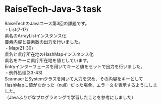 # RaiseTech-Java-3 task
RaiseTechのJavaコース第3回の課題です。<br>
・List(7-17)<br>
県名のArrayListインスタンス化<br>
要素内容と要素数の出力を行いました。<br>
・Map(21-30)<br>
県名と県庁所在地のHashMapインスタンス化<br>
県名をキーに県庁所在地を値としています。<br>
Entryインターフェースを用いてキーと値をセットで出力を行いました。<br>
・例外処理(33-43)<br>
ScannaerとSystemクラスを用いて入力を求め、その内容をキーとしてHashMapに値がなかった（null）だった場合、エラー文を表示するようにしました。<br>
（Javaふりがなプログラミングで学習したことを参考にしました）
